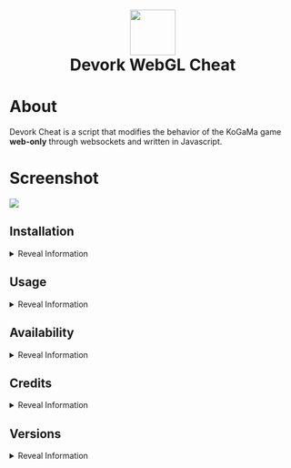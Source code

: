 <div align="center">
      <h1> <img src="https://static.kogstatic.com/0000/39066da2c2bb7744d2d9f9f6981ed216256a8a9e/09121f2cb5633e9732ca82df4d1adf1f.jpg" width="80px"><br/>Devork WebGL Cheat</h1>
     </div>


# About
Devork Cheat is a script that modifies the behavior of the KoGaMa game **web-only** through websockets and written in Javascript.

# Screenshot
 <img src="https://cdn.discordapp.com/attachments/1002643229717573664/1047612929916272700/image.png">
  
## Installation
<details><summary>Reveal Information</summary><br>

To download the script it is necessary to have a **script executor**, for this you can install **tampermonkey** and download according to the browser you are currently using:
 
* **[Tampermonkey for Chrome](https://chrome.google.com/webstore/detail/tampermonkey/dhdgffkkebhmkfjojejmpbldmpobfkfo)**
* **[Tampermonkey for Firefox](https://addons.mozilla.org/en-US/firefox/addon/tampermonkey/)**
* **[Tampermonkey for Safari](https://apps.apple.com/app/apple-store/id1482490089?pt=117945903&ct=tm.net&mt=8)**

After installing the extension click the button below and you will be redirected to the installation.

[<img src="https://cdn.discordapp.com/attachments/997183409900228638/997988211215306782/btn.png" width="150"/>](https://raw.githubusercontent.com/Devorkk/DevorkCheat/main/Versions/v1.7/Devork-Cheat-Source-v1.7.js)


</details>

## Usage
<details><summary>Reveal Information</summary>
<br>
 
* Join any KoGaMa map.
* Then, a button will appear at the top middle, click it to display the menu.
* Now you should be ready to go!

<img src="https://cdn.discordapp.com/attachments/1002643229717573664/1047626916674424984/image.jpeg">

</details>

## Availability
<details><summary>Reveal Information</summary><br>
&nbsp;
Currently available on the following servers:<br>
&nbsp;
 
* **[KoGaMa WWW](https://www.kogama.com)**
* **[KoGaMa Brazil](https://www.kogama.com.br)**
* **[KoGaMa Friends](https://friends.kogama.com)**

</details>

## Credits
<details><summary>Reveal Information</summary><br>
 
* Exnonull
* Devork
* Lawlao

</details>    

## Versions
<details><summary>Reveal Information</summary><br>
 
[Download Devork Cheat v1.7](https://raw.githubusercontent.com/Devorkk/DevorkCheat/main/Versions/v1.7/Devork-Cheat-Source-v1.7.js)
<br>
[Download Devork Cheat v1.6](https://raw.githubusercontent.com/Devorkk/DevorkCheat/main/Versions/v1.6/Devork-Cheat-Source-v1.6.js)

</details>    
